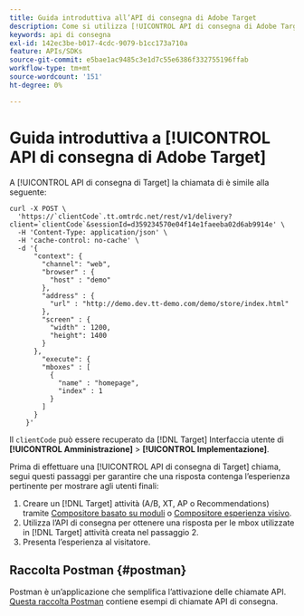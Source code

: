```yaml
---
title: Guida introduttiva all’API di consegna di Adobe Target
description: Come si utilizza [!UICONTROL API di consegna di Adobe Target]?
keywords: api di consegna
exl-id: 142ec3be-b017-4cdc-9079-b1cc173a710a
feature: APIs/SDKs
source-git-commit: e5bae1ac9485c3e1d7c55e6386f332755196ffab
workflow-type: tm+mt
source-wordcount: '151'
ht-degree: 0%

---
```


# Guida introduttiva a [!UICONTROL API di consegna di Adobe Target]

A [!UICONTROL API di consegna di Target] la chiamata di è simile alla seguente:

```
curl -X POST \
  'https://`clientCode`.tt.omtrdc.net/rest/v1/delivery?client=`clientCode`&sessionId=d359234570e04f14e1faeeba02d6ab9914e' \
  -H 'Content-Type: application/json' \
  -H 'cache-control: no-cache' \
  -d '{
      "context": {
        "channel": "web",
        "browser" : {
          "host" : "demo"
        },
        "address" : {
          "url" : "http://demo.dev.tt-demo.com/demo/store/index.html"
        },
        "screen" : {
          "width" : 1200,
          "height": 1400
        }
      },
        "execute": {
        "mboxes" : [
          {
            "name" : "homepage",
            "index" : 1
          }
        ]
      }
    }'
```

Il `clientCode` può essere recuperato da [!DNL Target] Interfaccia utente di **[!UICONTROL Amministrazione]** > **[!UICONTROL Implementazione]**.

Prima di effettuare una [!UICONTROL API di consegna di Target] chiama, segui questi passaggi per garantire che una risposta contenga l’esperienza pertinente per mostrare agli utenti finali:

1. Creare un [!DNL Target] attività (A/B, XT, AP o Recommendations) tramite [Compositore basato su moduli](https://experienceleague.adobe.com/docs/target/using/experiences/form-experience-composer.html?lang=en) o [Compositore esperienza visivo](https://experienceleague.adobe.com/docs/target/using/experiences/vec/visual-experience-composer.html).
1. Utilizza l’API di consegna per ottenere una risposta per le mbox utilizzate in [!DNL Target] attività creata nel passaggio 2.
1. Presenta l’esperienza al visitatore.

## Raccolta Postman {#postman}

Postman è un’applicazione che semplifica l’attivazione delle chiamate API. [Questa raccolta Postman](https://run.pstmn.io/button.svg) contiene esempi di chiamate API di consegna.
